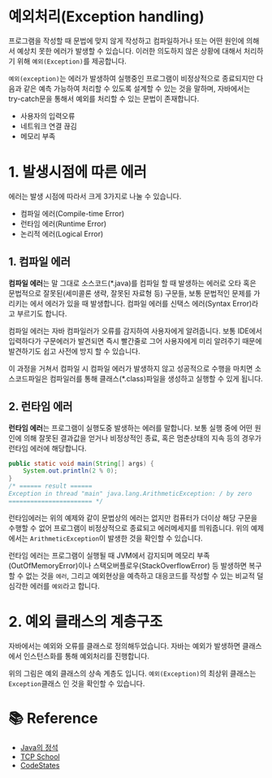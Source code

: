 # 예외처리(Exception handling)

프로그램을 작성할 때 문법에 맞지 않게 작성하고 컴파일하거나 또는 어떤 원인에 의해서 예상치 못한 에러가 발생할 수 있습니다. 이러한 의도하지 않은 상황에 대해서 처리하기 위해 `예외(Exception)`를 제공합니다.

`예외(exception)`는 에러가 발생하여 실행중인 프로그램이 비정상적으로 종료되지만 다음과 같은 예측 가능하여 처리할 수 있도록 설계할 수 있는 것을 말하며, 자바에서는 try-catch문을 통해서 예외를 처리할 수 있는 문법이 존재합니다.

- 사용자의 입력오류
- 네트워크 연결 끊김
- 메모리 부족

# 1. 발생시점에 따른 에러

에러는 발생 시점에 따라서 크게 3가지로 나눌 수 있습니다.

- 컴파일 에러(Compile-time Error)
- 런타임 에러(Runtime Error)
- 논리적 에러(Logical Error)

## 1. 컴파일 에러

**컴파일 에러**는 말 그대로 소스코드(\*.java)를 컴파일 할 때 발생하는 에러로 오타 혹은 문법적으로 잘못된(세미콜론 생략, 잘못된 자료형 등) 구문들, 보통 문법적인 문제를 가리키는 에서 에러가 있을 때 발생합니다. 컴파일 에러를 신택스 에러(Syntax Error)라고 부르기도 합니다.

컴파일 에러는 자바 컴파일러가 오류를 감지하여 사용자에게 알려줍니다. 보통 IDE에서 입력하다가 구문에러가 발견되면 즉시 빨간줄로 그어 사용자에게 미리 알려주기 때문에 발견하기도 쉽고 사전에 방지 할 수 있습니다.

이 과정을 거쳐서 컴파일 시 컴파일 에러가 발생하지 않고 성공적으로 수행을 마치면 소스코드파일은 컴파일러를 통해 클래스(\*.class)파일을 생성하고 실행할 수 있게 됩니다.

## 2. 런타임 에러

**런타임 에러**는 프로그램이 실행도중 발생하는 에러를 말합니다. 보통 실행 중에 어떤 원인에 의해 잘못된 결과값을 얻거나 비정상적인 종료, 혹은 멈춘상태의 지속 등의 경우가 런타임 에러에 해당합니다.

```java
public static void main(String[] args) {
	System.out.println(2 % 0);
}
/* ====== result ======
Exception in thread "main" java.lang.ArithmeticException: / by zero
======================= */
```

런타임에러는 위의 예제와 같이 문법상의 에러는 없지만 컴퓨터가 더이상 해당 구문을 수행할 수 없어 프로그램이 비정상적으로 종료되고 에러메세지를 띄워줍니다. 위의 예제에서는 `ArithmeticException`이 발생한 것을 확인할 수 있습니다.

런타임 에러는 프로그램이 실행될 때 JVM에서 감지되며 메모리 부족(OutOfMemoryError)이나 스택오버플로우(StackOverflowError) 등 발생하면 복구할 수 없는 것을 `에러`, 그리고 예외현상을 예측하고 대응코드를 작성할 수 있는 비교적 덜 심각한 에러를 `예외`라고 합니다.

# 2. 예외 클래스의 계층구조

자바에서는 예외와 오류를 클래스로 정의해두었습니다. 자바는 예외가 발생하면 클래스에서 인스턴스화를 통해 예외처리를 진행합니다.

위의 그림은 예외 클래스의 상속 계층도 입니다. `예외(Exception)`의 최상위 클래스는 `Exception`클래스 인 것을 확인할 수 있습니다.

# 📚 Reference

- [Java의 정석](https://product.kyobobook.co.kr/detail/S000001550352)
- [TCP School](http://tcpschool.com/java/intro)
- [CodeStates](https://www.codestates.com/course/backend-engineering)
